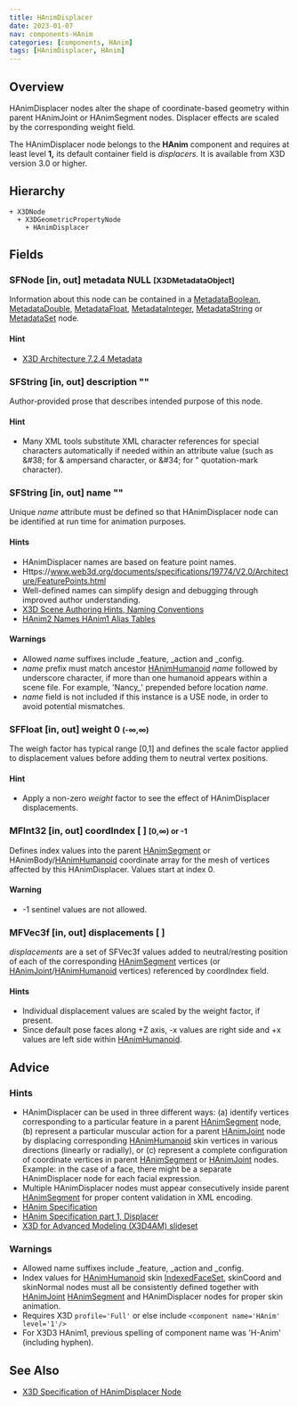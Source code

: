 ```yaml
---
title: HAnimDisplacer
date: 2023-01-07
nav: components-HAnim
categories: [components, HAnim]
tags: [HAnimDisplacer, HAnim]
---
```

<style>
.post h3 {
  word-spacing: 0.2em;
}
</style>

## Overview

HAnimDisplacer nodes alter the shape of coordinate-based geometry within parent HAnimJoint or HAnimSegment nodes. Displacer effects are scaled by the corresponding weight field.

The HAnimDisplacer node belongs to the **HAnim** component and requires at least level **1,** its default container field is *displacers.* It is available from X3D version 3.0 or higher.

## Hierarchy

```
+ X3DNode
  + X3DGeometricPropertyNode
    + HAnimDisplacer
```

## Fields

### SFNode [in, out] **metadata** NULL <small>[X3DMetadataObject]</small>

Information about this node can be contained in a [MetadataBoolean](/x_ite/components//users/holger/desktop/x_ite/x_ite/docs/_posts/components/core/metadataboolean/), [MetadataDouble](/x_ite/components//users/holger/desktop/x_ite/x_ite/docs/_posts/components/core/metadatadouble/), [MetadataFloat](/x_ite/components//users/holger/desktop/x_ite/x_ite/docs/_posts/components/core/metadatafloat/), [MetadataInteger](/x_ite/components//users/holger/desktop/x_ite/x_ite/docs/_posts/components/core/metadatainteger/), [MetadataString](/x_ite/components//users/holger/desktop/x_ite/x_ite/docs/_posts/components/core/metadatastring/) or [MetadataSet](/x_ite/components//users/holger/desktop/x_ite/x_ite/docs/_posts/components/core/metadataset/) node.

#### Hint

- [X3D Architecture 7.2.4 Metadata](https://www.web3d.org/specifications/X3Dv4/ISO-IEC19775-1v4-IS/Part01/components/core.html#Metadata)

### SFString [in, out] **description** ""

Author-provided prose that describes intended purpose of this node.

#### Hint

- Many XML tools substitute XML character references for special characters automatically if needed within an attribute value (such as &amp;#38; for &amp; ampersand character, or &amp;#34; for " quotation-mark character).

### SFString [in, out] **name** ""

Unique *name* attribute must be defined so that HAnimDisplacer node can be identified at run time for animation purposes.

#### Hints

- HAnimDisplacer names are based on feature point names.
- Https://www.web3d.org/documents/specifications/19774/V2.0/Architecture/FeaturePoints.html
- Well-defined names can simplify design and debugging through improved author understanding.
- [X3D Scene Authoring Hints, Naming Conventions](https://www.web3d.org/x3d/content/examples/X3dSceneAuthoringHints.html#NamingConventions)
- [HAnim2 Names HAnim1 Alias Tables](https://www.web3d.org/x3d/content/examples/HumanoidAnimation/HAnim2NameHAnim1AliasTables.txt)

#### Warnings

- Allowed *name* suffixes include _feature, _action and _config.
- *name* prefix must match ancestor [HAnimHumanoid](/x_ite/components//users/holger/desktop/x_ite/x_ite/docs/_posts/components/hanim/hanimhumanoid/) *name* followed by underscore character, if more than one humanoid appears within a scene file. For example, 'Nancy_' prepended before location *name*.
- *name* field is not included if this instance is a USE node, in order to avoid potential mismatches.

### SFFloat [in, out] **weight** 0 <small>(-∞,∞)</small>

The weigh factor has typical range [0,1] and defines the scale factor applied to displacement values before adding them to neutral vertex positions.

#### Hint

- Apply a non-zero *weight* factor to see the effect of HAnimDisplacer displacements.

### MFInt32 [in, out] **coordIndex** [ ] <small>[0,∞) or -1</small>

Defines index values into the parent [HAnimSegment](/x_ite/components//users/holger/desktop/x_ite/x_ite/docs/_posts/components/hanim/hanimsegment/) or HAnimBody/[HAnimHumanoid](/x_ite/components//users/holger/desktop/x_ite/x_ite/docs/_posts/components/hanim/hanimhumanoid/) coordinate array for the mesh of vertices affected by this HAnimDisplacer. Values start at index 0.

#### Warning

- -1 sentinel values are not allowed.

### MFVec3f [in, out] **displacements** [ ]

*displacements* are a set of SFVec3f values added to neutral/resting position of each of the corresponding [HAnimSegment](/x_ite/components//users/holger/desktop/x_ite/x_ite/docs/_posts/components/hanim/hanimsegment/) vertices (or [HAnimJoint](/x_ite/components//users/holger/desktop/x_ite/x_ite/docs/_posts/components/hanim/hanimjoint/)/[HAnimHumanoid](/x_ite/components//users/holger/desktop/x_ite/x_ite/docs/_posts/components/hanim/hanimhumanoid/) vertices) referenced by coordIndex field.

#### Hints

- Individual displacement values are scaled by the weight factor, if present.
- Since default pose faces along +Z axis, -x values are right side and +x values are left side within [HAnimHumanoid](/x_ite/components//users/holger/desktop/x_ite/x_ite/docs/_posts/components/hanim/hanimhumanoid/).

## Advice

### Hints

- HAnimDisplacer can be used in three different ways: (a) identify vertices corresponding to a particular feature in a parent [HAnimSegment](/x_ite/components//users/holger/desktop/x_ite/x_ite/docs/_posts/components/hanim/hanimsegment/) node, (b) represent a particular muscular action for a parent [HAnimJoint](/x_ite/components//users/holger/desktop/x_ite/x_ite/docs/_posts/components/hanim/hanimjoint/) node by displacing corresponding [HAnimHumanoid](/x_ite/components//users/holger/desktop/x_ite/x_ite/docs/_posts/components/hanim/hanimhumanoid/) skin vertices in various directions (linearly or radially), or (c) represent a complete configuration of coordinate vertices in parent [HAnimSegment](/x_ite/components//users/holger/desktop/x_ite/x_ite/docs/_posts/components/hanim/hanimsegment/) or [HAnimJoint](/x_ite/components//users/holger/desktop/x_ite/x_ite/docs/_posts/components/hanim/hanimjoint/) nodes. Example: in the case of a face, there might be a separate HAnimDisplacer node for each facial expression.
- Multiple HAnimDisplacer nodes must appear consecutively inside parent [HAnimSegment](/x_ite/components//users/holger/desktop/x_ite/x_ite/docs/_posts/components/hanim/hanimsegment/) for proper content validation in XML encoding.
- [HAnim Specification](https://www.web3d.org/documents/specifications/19774/V2.0)
- [HAnim Specification part 1, Displacer](https://www.web3d.org/documents/specifications/19774/V2.0/Architecture/ObjectInterfaces.html#Displacer)
- [X3D for Advanced Modeling (X3D4AM) slideset](https://x3dgraphics.com/slidesets/X3dForAdvancedModeling/HumanoidAnimation.pdf)

### Warnings

- Allowed name suffixes include _feature, _action and _config.
- Index values for [HAnimHumanoid](/x_ite/components//users/holger/desktop/x_ite/x_ite/docs/_posts/components/hanim/hanimhumanoid/) skin [IndexedFaceSet](/x_ite/components//users/holger/desktop/x_ite/x_ite/docs/_posts/components/geometry3d/indexedfaceset/), skinCoord and skinNormal nodes must all be consistently defined together with [HAnimJoint](/x_ite/components//users/holger/desktop/x_ite/x_ite/docs/_posts/components/hanim/hanimjoint/) [HAnimSegment](/x_ite/components//users/holger/desktop/x_ite/x_ite/docs/_posts/components/hanim/hanimsegment/) and HAnimDisplacer nodes for proper skin animation.
- Requires X3D `profile='Full'` or else include `<component name='HAnim' level='1'/>`
- For X3D3 HAnim1, previous spelling of component name was 'H-Anim' (including hyphen).

## See Also

- [X3D Specification of HAnimDisplacer Node](https://www.web3d.org/documents/specifications/19775-1/V4.0/Part01/components/hanim.html#HAnimDisplacer)
